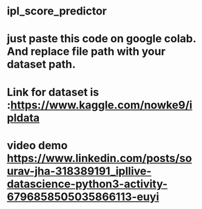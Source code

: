 # ipl_score_predictor

# just paste this code on google colab. And replace file path with your dataset path.
# Link for dataset is :https://www.kaggle.com/nowke9/ipldata
# video demo https://www.linkedin.com/posts/sourav-jha-318389191_ipllive-datascience-python3-activity-6796858505035866113-euyi

